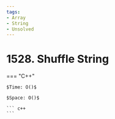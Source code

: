 ```yaml
---
tags:
- Array
- String
- Unsolved
---
```



# 1528. Shuffle String

=== "C++"

    $Time: O()$

    $Space: O()$

    ``` c++
    ```